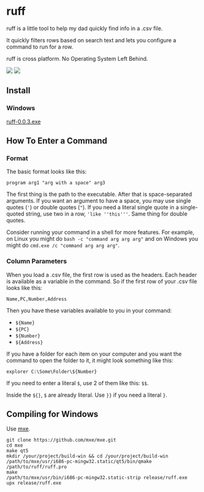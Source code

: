 # ruff

ruff is a little tool to help my dad quickly find info in a .csv file.

It quickly filters rows based on search text and lets you configure a command
to run for a row.

ruff is cross platform. No Operating System Left Behind.

![](http://superjoe.s3.amazonaws.com/temp/ruff-1.png)
![](http://superjoe.s3.amazonaws.com/temp/ruff-2.png)

## Install

### Windows

[ruff-0.0.3.exe](http://superjoe.s3.amazonaws.com/temp/ruff-0.0.3.exe)

## How To Enter a Command

### Format

The basic format looks like this:

```
program arg1 "arg with a space" arg3
```

The first thing is the path to the executable. After that is space-separated
arguments. If you want an argument to have a space, you may use single quotes
(`'`) or double quotes (`"`). If you need a literal single quote in a single-
quoted string, use two in a row, `'like ''this'''`. Same thing for double
quotes.

Consider running your command in a shell for more features. For example, on
Linux you might do `bash -c "command arg arg arg"` and on Windows you might do
`cmd.exe /c "command arg arg arg"`.

### Column Parameters

When you load a .csv file, the first row is used as the headers. Each header
is available as a variable in the command. So if the first row of your .csv
file looks like this:

```
Name,PC,Number,Address
```

Then you have these variables available to you in your command:

 * `${Name}`
 * `${PC}`
 * `${Number}`
 * `${Address}`

If you have a folder for each item on your computer and you want the command to
open the folder to it, it might look something like this:

`explorer C:\Some\Folder\${Number}`

If you need to enter a literal `$`, use 2 of them like this: `$$`.

Inside the `${}`, `$` are already literal. Use `}}` if you need a literal `}`.

## Compiling for Windows

Use [mxe](http://mxe.cc/).

```
git clone https://github.com/mxe/mxe.git
cd mxe
make qt5
mkdir /your/project/build-win && cd /your/project/build-win
/path/to/mxe/usr/i686-pc-mingw32.static/qt5/bin/qmake /path/to/ruff/ruff.pro
make
/path/to/mxe/usr/bin/i686-pc-mingw32.static-strip release/ruff.exe
upx release/ruff.exe
```
